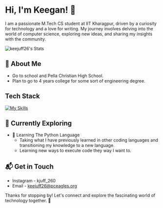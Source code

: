 # Hi, I'm Keegan! 👋

I am a passionate M.Tech CS student at IIT Kharagpur, driven by a curiosity for technology and a love for writing. My journey involves delving into the world of computer science, exploring new ideas, and sharing my insights with the community.

![keejuff26's Stats](https://github-readme-stats.vercel.app/api?username=keejuff26&theme=vue-dark&show_icons=true&hide_border=true&count_private=true)

## 🚀 About Me

- Go to school and Pella Christian High School.
- Plan to go to 4 years college for some sort of engineering degree.

## Tech Stack
[![My Skills](https://skillicons.dev/iconspy,vscode)](https://skillicons.dev)

## 🌱 Currently Exploring

- 🚀 Learning The Python Language
  - Taking what I have previously learned in other coding languages and transitioning my knowledge to a new language.
  - Learning new ways to execute code they way I want to.

## 📬 Get in Touch

- Instagram - kjuff_260
- Email - keejuff26@pceagles.org

Thanks for stopping by! Let's connect and explore the fascinating world of technology together. 🚀



<!--

- 🔭 I’m currently working on my assignments for my online coding class.
- 🌱 I’m currently learning how to code using the python language.
- 📫 How to reach me: Email - keejuff26@pceagles.org
- ⚡ Fun fact: I play soccer.
-->
